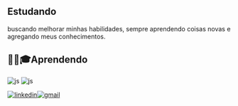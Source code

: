 ## Estudando 
buscando melhorar minhas habilidades, sempre aprendendo coisas novas e agregando meus conhecimentos.

## 👨‍🎓🎓Aprendendo 

<div style="display: inline_blok">
<img align="center" alt="js" src="https://img.shields.io/badge/Python-14354C?style=for-the-badge&logo=python&logoColor=white"/>
<img align="center" alt="js" src="https://img.shields.io/badge/JavaScript-F7DF1E?style=for-the-badge&logo=javascript&logoColor=black"/>
</div<br/>
 
[![linkedin](https://img.shields.io/badge/LinkedIn-0077B5?style=for-the-badge&logo=linkedin&logoColor=white)](https://www.linkedin.com/in/samuel-santos-639191153/)[![gmail](https://img.shields.io/badge/Gmail-D14836?style=for-the-badge&logo=gmail&logoColor=white)](samuel:samuelsantosdasilva.sss@gmail.com/)
